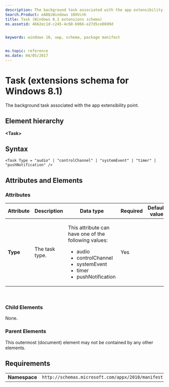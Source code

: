 ```yaml
---
description: The background task associated with the app extensibility point.
Search.Product: eADQiWindows 10XVcnh
title: Task (Windows 8.1 extensions schema)
ms.assetid: 4662ec1d-c245-4c60-b966-e27d5ce0699d


keywords: windows 10, uwp, schema, package manifest


ms.topic: reference
ms.date: 04/05/2017
---
```


# Task (extensions schema for Windows 8.1)

The background task associated with the app extensibility point.

## Element hierarchy

**&lt;Task&gt;**

## Syntax

``` syntax
<Task Type = "audio" | "controlChannel" | "systemEvent" | "timer" | "pushNotification" />
```

## Attributes and Elements


### Attributes

<table>
<colgroup>
<col width="20%" />
<col width="20%" />
<col width="20%" />
<col width="20%" />
<col width="20%" />
</colgroup>
<thead>
<tr class="header">
<th>Attribute</th>
<th>Description</th>
<th>Data type</th>
<th>Required</th>
<th>Default value</th>
</tr>
</thead>
<tbody>
<tr class="odd">
<td><strong>Type</strong></td>
<td><p>The task type.</p></td>
<td><p>This attribute can have one of the following values:</p>
<ul>
<li>audio</li>
<li>controlChannel</li>
<li>systemEvent</li>
<li>timer</li>
<li>pushNotification</li>
</ul></td>
<td>Yes</td>
<td></td>
</tr>
</tbody>
</table>

 

### Child Elements

None.

### Parent Elements

This outermost (document) element may not be contained by any other elements.

## Requirements

|               |                                                             |
|---------------|-------------------------------------------------------------|
| **Namespace** | `http://schemas.microsoft.com/appx/2010/manifest` |

 

 



